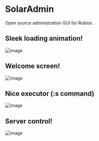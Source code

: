 # SolarAdmin
Open source administration GUI for Roblox.

## Sleek loading animation!
![image](https://github.com/0x32-l3git/SolarAdmin/assets/71154206/eec57964-a50a-4b60-97e0-606a298c715a)

## Welcome screen!
![image](https://github.com/0x32-l3git/SolarAdmin/assets/71154206/beb09afb-d191-4ad2-be6b-29551eef6965)

## Nice executor (:s command)
![image](https://github.com/0x32-l3git/SolarAdmin/assets/71154206/1fc6b783-8caa-4a8a-b2df-134b69ba53b5)

## Server control!

![image](https://github.com/0x32-l3git/SolarAdmin/assets/71154206/969b9a7a-ab06-4d0e-9391-458cc5564ca7)
